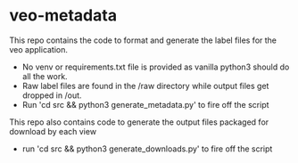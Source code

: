 # veo-metadata

This repo contains the code to format and generate the label files for the veo application. 
* No venv or requirements.txt file is provided as vanilla python3 should do all the work.
* Raw label files are found in the /raw directory while output files get dropped in /out.
* Run 'cd src && python3 generate_metadata.py' to fire off the script

This repo also contains code to generate the output files packaged for download by each view
* run 'cd src && python3 generate_downloads.py' to fire off the script
